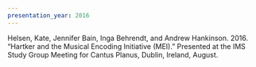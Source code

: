 ```yaml
---
presentation_year: 2016
---
```

Helsen, Kate, Jennifer Bain, Inga Behrendt, and Andrew Hankinson. 2016. “Hartker and the Musical Encoding Initiative (MEI).” Presented at the IMS Study Group Meeting for Cantus Planus, Dublin, Ireland, August.
